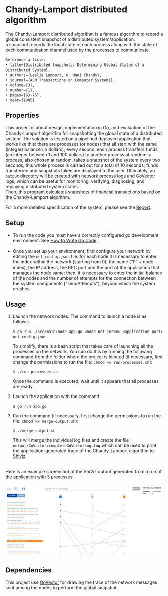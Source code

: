 # Chandy-Lamport distributed algorithm
The Chandy-Lamport distributed algorithm is a famous algorithm to record a global consistent snapshot of a distributed system/application:<br>
a snapshot records the local state of each process along with the state of each communication channel used by the processes to communicate.

```@article{ChandyLamportDistributedAlgorithm,
Reference article:
• title={Distributed Snapshots: Determining Global States of a Distributed System},
• authors={Leslie Lamport, K. Mani Chandy},
• journal={ACM Transactions on Computer Systems},
• volume={3},
• number={1},
• pages={63-75},
• year={1985}
```


## Properties
This project is about design, implementation in Go, and evaluation of the Chandy-Lamport algorithm for snapshotting the global state of a distributed system.
The solution is tested on a pipelined deployed application that works like this: there are processes (or nodes) that all start with the same (integer) balance (in dollars); every second, each process transfers funds (an integer between 1 and 100 dollars) to another process at random; a process, also chosen at random, takes a snapshot of the system every two seconds; this whole process is carried out for a total of 10 seconds; funds transferred and snapshots taken are displayed to the user. Ultimately, an `output` directory will be created with network process logs and GoVector logs, which can be useful for monitoring, verifying, diagnosing, and replaying distributed system states.<br>
Then, this program calculates snapshots of financial transactions based on the Chandy-Lamport algorithm.

For a more detailed specification of the system, please see the [Report](https://github.com/MatteoBasili/chandy-lamport-project/blob/master/Report.pdf).


## Setup
* To run the code you must have a correctly configured go development
environment. See [How to Write Go
Code](https://golang.org/doc/code.html).
<br><br>
* Once you set up your environment, first configure your network by editing the `net_config.json` file: for each node it is necessary to enter the index within the network (starting from 0), the name (“P” + node index), the IP address, the RPC port and the port of the application that manages the node same; then, it is necessary to enter the initial balance of the nodes and the number of attempts for the connection between the system components ("sendAttempts"), beyond which the system crushes.

## Usage
1) Launch the network nodes. The command to launch a node is as follows:
   
   ```
   $ go run ./src/main/node_app.go <node net index> <application port> net_config.json
   ```
   To simplify, there is a bash script that takes care of launching all the processes on the network. You can do this by running the following command from the folder where the project is located
   (if necessary, first change the permissions to run the file: `chmod +x run-processes.sh`):

   ```
   $ ./run-processes.sh
   ```
   Once the command is executed, wait until it appears that all processes are ready.
3) Launch the application with the command:

   ```
   $ go run app.go
   ```
4) Run the command (if necessary, first change the permissions to run the file: `chmod +x merge-output.sh`):

   ```
   $ ./merge-output.sh
   ```
   This will merge the individual log files and create the file `output/GoVector/completeGoVectorLog.log` which can be used to print the application-generated trace of the Chandy-Lamport algorithm to [Shiviz](https://bestchai.bitbucket.io/shiviz/).
<br>
Here is an example screenshot of the ShiViz output generated from a run of the application with 3 processes:
<br><br>
<img src='./.images/shiviz-screen.png'>
<br>


## Dependencies
This project use [GoVector](https://github.com/DistributedClocks/GoVector) for drawing the trace of the network messages sent 
among the nodes to perform the global snapshot.
